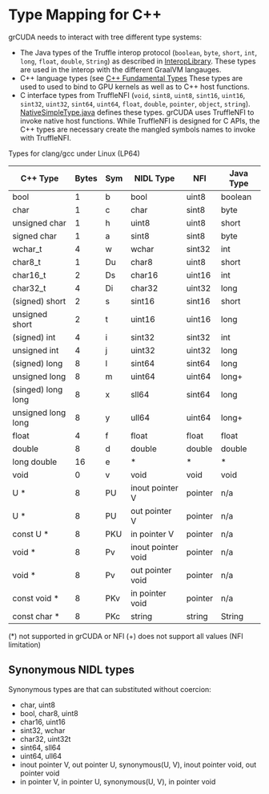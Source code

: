 # Type Mapping for C++

grCUDA needs to interact with tree different type systems:

- The Java types of the Truffle interop protocol (`boolean`, `byte`, `short`, `int`, `long`, `float`, `double`, `String`)
  as described in [InteropLibrary](https://www.graalvm.org/truffle/javadoc/com/oracle/truffle/api/interop/InteropLibrary.html).
  These types are used in the interop with the different GraalVM langauges.
- C++ language types (see [C++ Fundamental Types](https://en.cppreference.com/w/cpp/language/types)
  These types are used to used to bind to GPU kernels as well as to C++ host functions.
- C interface types from TruffleNFI (`void`, `sint8`, `uint8`, `sint16`, `uint16`, `sint32`, `uint32`, `sint64`, `uint64`,
    `float`, `double`, `pointer`, `object`, `string`).
  [NativeSimpleType.java](https://github.com/oracle/graal/blob/master/truffle/src/com.oracle.truffle.nfi.spi/src/com/oracle/truffle/nfi/spi/types/NativeSimpleType.java)
  defines these types. grCUDA uses TruffleNFI to invoke native host functions. While TruffleNFI is designed for C APIs, the C++ types are necessary create the mangled symbols names to invoke with TruffleNFI.

Types for clang/gcc under Linux (LP64)

 C++ Type          |Bytes| Sym | NIDL Type          | NFI      | Java Type
-------------------|-----|-----|--------------------|----------|----------
bool               |  1  |  b  | bool               | uint8    | boolean
char               |  1  |  c  | char               | sint8    | byte
unsigned char      |  1  |  h  | uint8              | uint8    | short
signed char        |  1  |  a  | sint8              | sint8    | byte
wchar_t            |  4  |  w  | wchar              | sint32   | int
char8_t            |  1  | Du  | char8              | uint8    | short
char16_t           |  2  | Ds  | char16             | uint16   | int
char32_t           |  4  | Di  | char32             | uint32   | long
(signed) short     |  2  |  s  | sint16             | sint16   | short
unsigned short     |  2  |  t  | uint16             | uint16   | long
(signed) int       |  4  |  i  | sint32             | sint32   | int
unsigned int       |  4  |  j  | uint32             | uint32   | long
(signed) long      |  8  |  l  | sint64             | sint64   | long
unsigned long      |  8  |  m  | uint64             | uint64   | long+
(singed) long long |  8  |  x  | sll64              | sint64   | long
unsigned long long |  8  |  y  | ull64              | uint64   | long+
float              |  4  |  f  | float              | float    | float
double             |  8  |  d  | double             | double   | double
long double        | 16  |  e  | *                  | *        | *
void               |  0  |  v  | void               | void     | void
U *                |  8  | PU  | inout pointer V    | pointer  | n/a
U *                |  8  | PU  | out pointer V      | pointer  | n/a
const U *          |  8  | PKU | in pointer V       | pointer  | n/a
void *             |  8  | Pv  | inout pointer void | pointer  | n/a
void *             |  8  | Pv  | out pointer void   | pointer  | n/a
const void *       |  8  | PKv | in pointer void    | pointer  | n/a
const char *       |  8  | PKc | string             | string   | String

(*) not supported in grCUDA or NFI
(+) does not support all values (NFI limitation)

## Synonymous NIDL types

Synonymous types are that can substituted without coercion:

- char, uint8
- bool, char8, uint8
- char16, uint16
- sint32, wchar
- char32, uint32t
- sint64, sll64
- uint64, ull64
- inout pointer V, out pointer U, synonymous(U, V), inout pointer void, out pointer void
- in pointer V, in pointer U, synonymous(U, V), in pointer void
